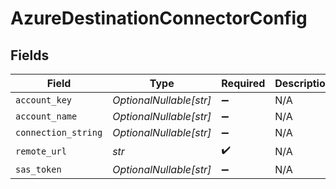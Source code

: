 # AzureDestinationConnectorConfig


## Fields

| Field                   | Type                    | Required                | Description             |
| ----------------------- | ----------------------- | ----------------------- | ----------------------- |
| `account_key`           | *OptionalNullable[str]* | :heavy_minus_sign:      | N/A                     |
| `account_name`          | *OptionalNullable[str]* | :heavy_minus_sign:      | N/A                     |
| `connection_string`     | *OptionalNullable[str]* | :heavy_minus_sign:      | N/A                     |
| `remote_url`            | *str*                   | :heavy_check_mark:      | N/A                     |
| `sas_token`             | *OptionalNullable[str]* | :heavy_minus_sign:      | N/A                     |